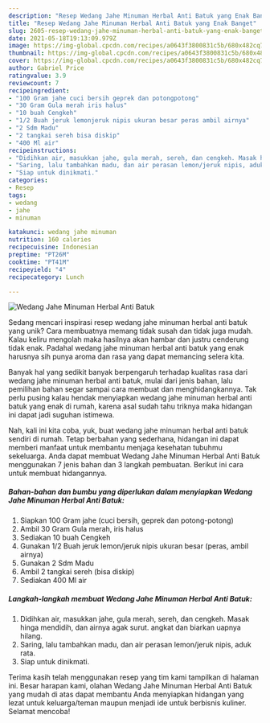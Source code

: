 ```yaml
---
description: "Resep Wedang Jahe Minuman Herbal Anti Batuk yang Enak Banget"
title: "Resep Wedang Jahe Minuman Herbal Anti Batuk yang Enak Banget"
slug: 2605-resep-wedang-jahe-minuman-herbal-anti-batuk-yang-enak-banget
date: 2021-05-18T19:13:09.979Z
image: https://img-global.cpcdn.com/recipes/a0643f3800831c5b/680x482cq70/wedang-jahe-minuman-herbal-anti-batuk-foto-resep-utama.jpg
thumbnail: https://img-global.cpcdn.com/recipes/a0643f3800831c5b/680x482cq70/wedang-jahe-minuman-herbal-anti-batuk-foto-resep-utama.jpg
cover: https://img-global.cpcdn.com/recipes/a0643f3800831c5b/680x482cq70/wedang-jahe-minuman-herbal-anti-batuk-foto-resep-utama.jpg
author: Gabriel Price
ratingvalue: 3.9
reviewcount: 7
recipeingredient:
- "100 Gram jahe cuci bersih geprek dan potongpotong"
- "30 Gram Gula merah iris halus"
- "10 buah Cengkeh"
- "1/2 Buah jeruk lemonjeruk nipis ukuran besar peras ambil airnya"
- "2 Sdm Madu"
- "2 tangkai sereh bisa diskip"
- "400 Ml air"
recipeinstructions:
- "Didihkan air, masukkan jahe, gula merah, sereh, dan cengkeh. Masak hinga mendidih, dan airnya agak surut. angkat dan biarkan uapnya hilang."
- "Saring, lalu tambahkan madu, dan air perasan lemon/jeruk nipis, aduk rata."
- "Siap untuk dinikmati."
categories:
- Resep
tags:
- wedang
- jahe
- minuman

katakunci: wedang jahe minuman 
nutrition: 160 calories
recipecuisine: Indonesian
preptime: "PT26M"
cooktime: "PT41M"
recipeyield: "4"
recipecategory: Lunch

---
```



![Wedang Jahe Minuman Herbal Anti Batuk](https://img-global.cpcdn.com/recipes/a0643f3800831c5b/680x482cq70/wedang-jahe-minuman-herbal-anti-batuk-foto-resep-utama.jpg)

Sedang mencari inspirasi resep wedang jahe minuman herbal anti batuk yang unik? Cara membuatnya memang tidak susah dan tidak juga mudah. Kalau keliru mengolah maka hasilnya akan hambar dan justru cenderung tidak enak. Padahal wedang jahe minuman herbal anti batuk yang enak harusnya sih punya aroma dan rasa yang dapat memancing selera kita.



Banyak hal yang sedikit banyak berpengaruh terhadap kualitas rasa dari wedang jahe minuman herbal anti batuk, mulai dari jenis bahan, lalu pemilihan bahan segar sampai cara membuat dan menghidangkannya. Tak perlu pusing kalau hendak menyiapkan wedang jahe minuman herbal anti batuk yang enak di rumah, karena asal sudah tahu triknya maka hidangan ini dapat jadi suguhan istimewa.


Nah, kali ini kita coba, yuk, buat wedang jahe minuman herbal anti batuk sendiri di rumah. Tetap berbahan yang sederhana, hidangan ini dapat memberi manfaat untuk membantu menjaga kesehatan tubuhmu sekeluarga. Anda dapat membuat Wedang Jahe Minuman Herbal Anti Batuk menggunakan 7 jenis bahan dan 3 langkah pembuatan. Berikut ini cara untuk membuat hidangannya.

<!--inarticleads1-->

##### Bahan-bahan dan bumbu yang diperlukan dalam menyiapkan Wedang Jahe Minuman Herbal Anti Batuk:

1. Siapkan 100 Gram jahe (cuci bersih, geprek dan potong-potong)
1. Ambil 30 Gram Gula merah, iris halus
1. Sediakan 10 buah Cengkeh
1. Gunakan 1/2 Buah jeruk lemon/jeruk nipis ukuran besar (peras, ambil airnya)
1. Gunakan 2 Sdm Madu
1. Ambil 2 tangkai sereh (bisa diskip)
1. Sediakan 400 Ml air




<!--inarticleads2-->

##### Langkah-langkah membuat Wedang Jahe Minuman Herbal Anti Batuk:

1. Didihkan air, masukkan jahe, gula merah, sereh, dan cengkeh. Masak hinga mendidih, dan airnya agak surut. angkat dan biarkan uapnya hilang.
1. Saring, lalu tambahkan madu, dan air perasan lemon/jeruk nipis, aduk rata.
1. Siap untuk dinikmati.




Terima kasih telah menggunakan resep yang tim kami tampilkan di halaman ini. Besar harapan kami, olahan Wedang Jahe Minuman Herbal Anti Batuk yang mudah di atas dapat membantu Anda menyiapkan hidangan yang lezat untuk keluarga/teman maupun menjadi ide untuk berbisnis kuliner. Selamat mencoba!
